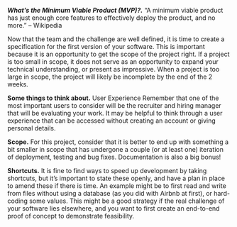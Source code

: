 ***What’s the Minimum Viable Product (MVP)?.***
“A minimum viable product has just enough core features to effectively deploy the product, and no more.” – Wikipedia

Now that the team and the challenge are well defined, it is time to create a specification for the first version of your software. This is important because it is an opportunity to get the scope of the project right. If a project is too small in scope, it does not serve as an opportunity to expand your technical understanding, or present as impressive. When a project is too large in scope, the project will likely be incomplete by the end of the 2 weeks.

**Some things to think about.**
User Experience
Remember that one of the most important users to consider will be the recruiter and hiring manager that will be evaluating your work. It may be helpful to think through a user experience that can be accessed without creating an account or giving personal details.

**Scope.**
For this project, consider that it is better to end up with something a bit smaller in scope that has undergone a couple (or at least one) iteration of deployment, testing and bug fixes. Documentation is also a big bonus!

**Shortcuts.**
It is fine to find ways to speed up development by taking shortcuts, but it’s important to state these openly, and have a plan in place to amend these if there is time. An example might be to first read and write from files without using a database (as you did with Airbnb at first), or hard-coding some values. This might be a good strategy if the real challenge of your software lies elsewhere, and you want to first create an end-to-end proof of concept to demonstrate feasibility.

